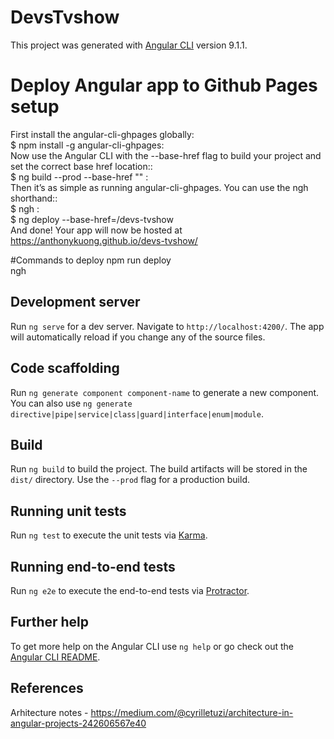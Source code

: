 # DevsTvshow

This project was generated with [Angular CLI](https://github.com/angular/angular-cli) version 9.1.1.

# Deploy Angular app to Github Pages setup

First install the angular-cli-ghpages globally: <br>
$ npm install -g angular-cli-ghpages: <br>
Now use the Angular CLI with the --base-href flag to build your project and set the correct base href location:: <br>
$ ng build --prod --base-href "<devs-tvshow>"  : <br>
Then it’s as simple as running angular-cli-ghpages. You can use the ngh shorthand:: <br>
$ ngh : <br>
$ ng deploy --base-href=/devs-tvshow <br>
And done! Your app will now be hosted at  <br>
https://anthonykuong.github.io/devs-tvshow/

#Commands to deploy
npm run deploy <br>
ngh

## Development server

Run `ng serve` for a dev server. Navigate to `http://localhost:4200/`. The app will automatically reload if you change any of the source files.

## Code scaffolding

Run `ng generate component component-name` to generate a new component. You can also use `ng generate directive|pipe|service|class|guard|interface|enum|module`.

## Build

Run `ng build` to build the project. The build artifacts will be stored in the `dist/` directory. Use the `--prod` flag for a production build.

## Running unit tests

Run `ng test` to execute the unit tests via [Karma](https://karma-runner.github.io).

## Running end-to-end tests

Run `ng e2e` to execute the end-to-end tests via [Protractor](http://www.protractortest.org/).

## Further help

To get more help on the Angular CLI use `ng help` or go check out the [Angular CLI README](https://github.com/angular/angular-cli/blob/master/README.md).


## References

Arhitecture notes - https://medium.com/@cyrilletuzi/architecture-in-angular-projects-242606567e40

